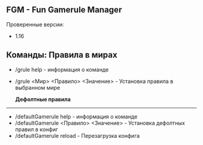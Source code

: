 FGM - Fun Gamerule Manager
--------------------------

Проверенные версии:
 - 1.16

Команды:
    **Правила в мирах**
-------------------------
 - /grule help   - информация о команде
 - /grule <Мир> <Правило> <Значение>   - Установка правила в выбранном мире 

    **Дефолтные правила** 
-------------------------
 - /defaultGamerule help    - информация о команде
 - /defaultGamerule <Правило> <Значение>   - Установка дефолтных правил в конфиг
 - /defaultGamerule reload    - Перезагрузка конфига
